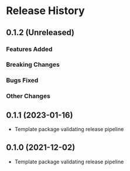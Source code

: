 # Release History

## 0.1.2 (Unreleased)

### Features Added

### Breaking Changes

### Bugs Fixed

### Other Changes

## 0.1.1 (2023-01-16)

* Template package validating release pipeline

## 0.1.0 (2021-12-02)

* Template package validating release pipeline
